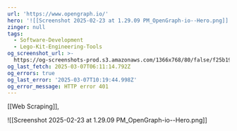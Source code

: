 ```yaml
---
url: 'https://www.opengraph.io/'
hero: '![[Screenshot 2025-02-23 at 1.29.09 PM_OpenGraph-io--Hero.png]]'
zinger: null
tags:
  - Software-Development
  - Lego-Kit-Engineering-Tools
og_screenshot_url: >-
  https://og-screenshots-prod.s3.amazonaws.com/1366x768/80/false/f25b1986d91d2d85c1941a9edbec346ae1fcc3300267fc9564ac349ca0764f8b.jpeg
og_last_fetch: 2025-03-07T06:11:14.792Z
og_errors: true
og_last_error: '2025-03-07T10:19:44.998Z'
og_error_message: HTTP error 401
---
```

[[Web Scraping]], 

![[Screenshot 2025-02-23 at 1.29.09 PM_OpenGraph-io--Hero.png]]
